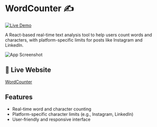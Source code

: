 # WordCounter ✍️

[![Live Demo](https://img.shields.io/badge/Live-Demo-blue)](https://word-counter-eight-gold.vercel.app/)

A React-based real-time text analysis tool to help users count words and characters, with platform-specific limits for posts like Instagram and LinkedIn.

![App Screenshot](img/app.png)

## 🚀 Live Website

[WordCounter](https://word-counter-eight-gold.vercel.app/)

## Features

- Real-time word and character counting
- Platform-specific character limits (e.g., Instagram, LinkedIn)
- User-friendly and responsive interface
